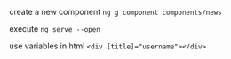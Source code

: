  create a new component
`ng g component components/news`

execute 
`ng serve --open`

use variables in html
`<div [title]="username"></div>`
